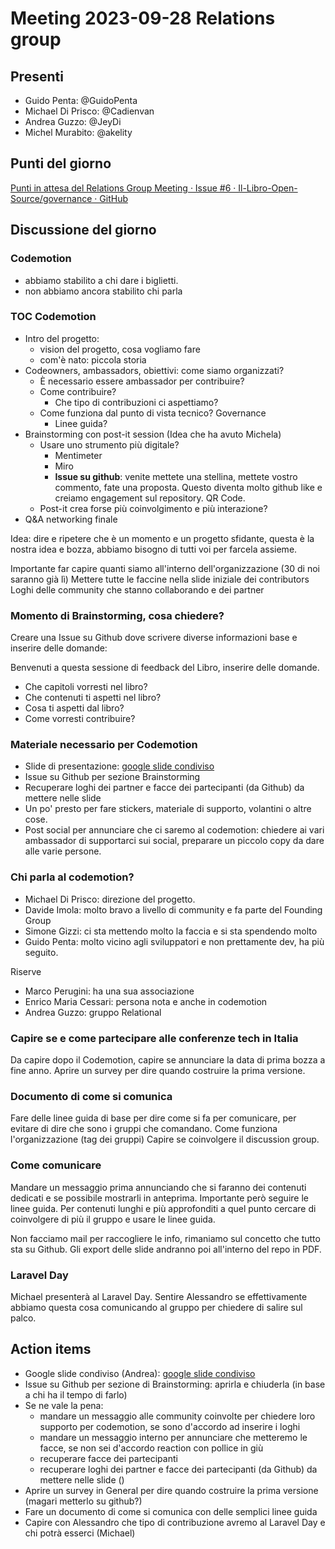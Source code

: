 # Meeting 2023-09-28 Relations group

## Presenti

- Guido Penta: @GuidoPenta
- Michael Di Prisco: @Cadienvan
- Andrea Guzzo: @JeyDi
- Michel Murabito: @akelity

## Punti del giorno

[Punti in attesa del Relations Group Meeting · Issue #6 · Il-Libro-Open-Source/governance · GitHub](https://github.com/Il-Libro-Open-Source/governance/issues/6)

## Discussione del giorno

### Codemotion

- abbiamo stabilito a chi dare i biglietti.
- non abbiamo ancora stabilito chi parla

### TOC Codemotion

- Intro del progetto:
  - vision del progetto, cosa vogliamo fare
  - com'è nato: piccola storia
- Codeowners, ambassadors, obiettivi: come siamo organizzati?
  - È necessario essere ambassador per contribuire?
  - Come contribuire?
    - Che tipo di contribuzioni ci aspettiamo?
  - Come funziona dal punto di vista tecnico? Governance
    - Linee guida?
- Brainstorming con post-it session (Idea che ha avuto Michela)
  - Usare uno strumento più digitale?
    - Mentimeter
    - Miro
    - **Issue su github**: venite mettete una stellina, mettete vostro commento, fate una proposta. Questo diventa molto github like e creiamo engagement sul repository. QR Code.
  - Post-it crea forse più coinvolgimento e più interazione?
- Q&A networking finale

Idea: dire e ripetere che è un momento e un progetto sfidante, questa è la nostra idea e bozza, abbiamo bisogno di tutti voi per farcela assieme.

Importante far capire quanti siamo all'interno dell'organizzazione (30 di noi saranno già lì)
Mettere tutte le faccine nella slide iniziale dei contributors
Loghi delle community che stanno collaborando e dei partner

### Momento di Brainstorming, cosa chiedere?

Creare una Issue su Github dove scrivere diverse informazioni base e inserire delle domande:

Benvenuti a questa sessione di feedback del Libro, inserire delle domande.

- Che capitoli vorresti nel libro?
- Che contenuti ti aspetti nel libro?
- Cosa ti aspetti dal libro?
- Come vorresti contribuire?

### Materiale necessario per Codemotion

- Slide di presentazione: [google slide condiviso](https://docs.google.com/presentation/d/1HkBaX0IWOgwzNRZux6mJc5fgf0cNqJUNHQT6I-xA7hI/edit?usp=sharing)
- Issue su Github per sezione Brainstorming
- Recuperare loghi dei partner e facce dei partecipanti (da Github) da mettere nelle slide
- Un po' presto per fare stickers, materiale di supporto, volantini o altre cose.
- Post social per annunciare che ci saremo al codemotion: chiedere ai vari ambassador di supportarci sui social, preparare un piccolo copy da dare alle varie persone.

### Chi parla al codemotion?

- Michael Di Prisco: direzione del progetto.
- Davide Imola: molto bravo a livello di community e fa parte del Founding Group
- Simone Gizzi: ci sta mettendo molto la faccia e si sta spendendo molto
- Guido Penta: molto vicino agli sviluppatori e non prettamente dev, ha più seguito.

Riserve

- Marco Perugini: ha una sua associazione
- Enrico Maria Cessari: persona nota e anche in codemotion
- Andrea Guzzo: gruppo Relational

### Capire se e come partecipare alle conferenze tech in Italia

Da capire dopo il Codemotion, capire se annunciare la data di prima bozza a fine anno.
Aprire un survey per dire quando costruire la prima versione.

### Documento di come si comunica

Fare delle linee guida di base per dire come si fa per comunicare, per evitare di dire che sono i gruppi che comandano.
Come funziona l'organizzazione (tag dei gruppi)
Capire se coinvolgere il discussion group.

### Come comunicare

Mandare un messaggio prima annunciando che si faranno dei contenuti dedicati e se possibile mostrarli in anteprima.
Importante però seguire le linee guida.
Per contenuti lunghi e più approfonditi a quel punto cercare di coinvolgere di più il gruppo e usare le linee guida.

Non facciamo mail per raccogliere le info, rimaniamo sul concetto che tutto sta su Github.
Gli export delle slide andranno poi all'interno del repo in PDF.

### Laravel Day

Michael presenterà al Laravel Day. Sentire Alessandro se effettivamente abbiamo questa cosa comunicando al gruppo per chiedere di salire sul palco.

## Action items

- Google slide condiviso (Andrea): [google slide condiviso](https://docs.google.com/presentation/d/1HkBaX0IWOgwzNRZux6mJc5fgf0cNqJUNHQT6I-xA7hI/edit?usp=sharing)
- Issue su Github per sezione di Brainstorming: aprirla e chiuderla (in base a chi ha il tempo di farlo)
- Se ne vale la pena:
  - mandare un messaggio alle community coinvolte per chiedere loro supporto per codemotion, se sono d'accordo ad inserire i loghi
  - mandare un messaggio interno per annunciare che metteremo le facce, se non sei d'accordo reaction con pollice in giù
  - recuperare facce dei partecipanti
  - recuperare loghi dei partner e facce dei partecipanti (da Github) da mettere nelle slide ()
- Aprire un survey in General per dire quando costruire la prima versione (magari metterlo su github?)
- Fare un documento di come si comunica con delle semplici linee guida
- Capire con Alessandro che tipo di contribuzione avremo al Laravel Day e chi potrà esserci (Michael)

